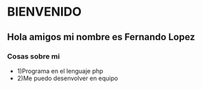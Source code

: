 <h1>BIENVENIDO</h1>
<h2>Hola amigos mi nombre es Fernando Lopez</h1>
<h3>Cosas sobre mi</h3>
<ul>
  <li>1)Programa en el lenguaje php</li>
  <li>2)Me puedo desenvolver en equipo</li>
</ul>
